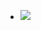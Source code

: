 - ![](https://firebasestorage.googleapis.com/v0/b/firescript-577a2.appspot.com/o/imgs%2Fapp%2Fsakthi%2FGmonNAD2rP.jpg?alt=media&token=7f21318e-7392-401d-9932-4399afd72bca)
